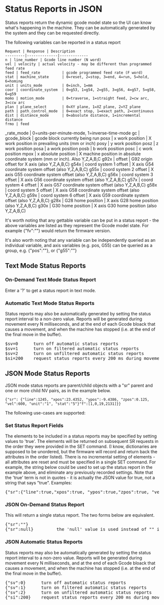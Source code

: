 # Status Reports in JSON
Status reports return the dynamic gcode model state so the UI can know what's happening in the machine. They can be automatically generated by the system and they can be requested directly. 

The following variables can be reported in a status report

	Request | Response | Description
	---------|--------------|-------------
	n | line_number | Gcode line number (N word)
	vel | velocity | actual velocity - may be different than programmed feed rate 
	feed | feed_rate          | gcode programmed feed rate (F word) 
	stat | machine_state      | 0=reset, 2=stop, 3=end, 4=run, 5=hold, 6=homing 
	unit | units_mode         | 0=inch, 1=mm
	coor | coordinate_system  | 0=g53, 1=g54, 2=g55, 3=g56, 4=g57, 5=g58, 6=g59
	momo | motion_mode        | 0=traverse, 1=straight feed, 2=cw arc, 3=ccw arc
	plan | plane_select       | 0=XY plane, 1=XZ plane, 2=YZ plane
	path | path_control_mode  | 0=exact stop, 1=exact path, 2=continuous
	dist | distance_mode      | 0=absolute distance, 1=incremental distance
	frmo | feed
 _rate_mode     | 0=units-per-minute-mode, 1=inverse-time-mode
	gc | gcode_block        | gcode block currently being run
	posx | x work position | X work position in prevailing units (mm or inch) 
	posy | y work position
	posz | z work position
	posa | a work position
	posb | b work position
	posc | c work position
	mpox | x absolute position | X machine position in absolute coordinate system (mm or inch). Also Y,Z,A,B,C 
	g92x | offset | G92 origin offset for X axis (also Y,Z,A,B,C)
	g54x | coord system 1 offset | X axis G54 coordinate system offset (also Y,Z,A,B,C)
	g55x | coord system 2 offset | X axis G55 coordinate system offset (also Y,Z,A,B,C)
	g56x | coord system 3 offset | X axis G56 coordinate system offset (also Y,Z,A,B,C)
	g57x | coord system 4 offset | X axis G57 coordinate system offset (also Y,Z,A,B,C)
	g58x | coord system 5 offset | X axis G58 coordinate system offset (also Y,Z,A,B,C)
	g59x | coord system 6 offset | X axis G59 coordinate system offset (also Y,Z,A,B,C)
	g28x | G28 home position | X axis G28 home position (also Y,Z,A,B,C)
	g30x | G30 home position | X axis G30 home position (also Y,Z,A,B,C)

It's worth noting that any gettable variable can be put in a status report - the above variables are listed as they represent the Gcode model state. For example {"fv":""} would return the firmware version.

It's also worth noting that any variable can be independently queried as an individual variable, and axis variables (e.g. pos, G55) can be queried as a group, e.g. {"pos":""}, or {"g55":""}

## Text Mode Status Reports
### On-Demand Text Mode Status Report
Enter a '?' to get a status report in text mode.

### Automatic Text Mode Status Reports
Status reports may also be automatically generated by setting the status report interval to a non-zero value. Reports will be generated during movement every N milliseconds, and at the end of each Gcode bloack that causes a movement, and when the machine has stopped (i.e. at the end of the final move in the buffer).
<pre>
$sv=0      turn off automatic status reports
$sv=1      turn on filtered automatic status reports
$sv=2      turn on unfiltered automatic status reports
$si=200    request status reports every 200 ms during movement
</pre> 

## JSON Mode Status Reports
JSON mode status reports are parent/child objects with a "sr" parent and one or more child NV pairs, as in the example below.<br> 

    {"sr": {"line":1245, "xpos":23.4352, "ypos":-9.4386, "zpos":0.125, "vel":600, "unit":"1", "stat":"5"}"f":[1,0,19,2131]}}

The following use-cases are supported: 

### Set Status Report Fields 
The elements to be included in a status reports may be specified by setting values to 'true'. The elements will be returned on subsequent SR requests in the order they were provided in the SET command. (I know, dictionaries are supposed to be unordered, but the firmware will record and return back the attributes in the order listed). There is no incremental setting of elements - all attributes are reset and must be specified in a single SET command. For example, the string below could be used to set up the status report in the example above, and eliminate any previously recorded settings. Note that the 'true' term is not in quotes - it is actually the JSON value for true, not a string that says "true". Examples:
<pre>
{"sr":{"line":true,"xpos":true, "ypos":true,"zpos":true, "vel":true, "unit":true, "stat":true}}
</pre> 

### JSON On-Demand Status Report
This will return a single status report. The two forms below are equivalent.
<pre>
{"sr":""}
{"sr":null}         the 'null' value is used instead of "" in this case. Either are accepted.
</pre> 

### JSON Automatic Status Reports
Status reports may also be automatically generated by setting the status report interval to a non-zero value. Reports will be generated during movement every N milliseconds, and at the end of each Gcode bloack that causes a movement, and when the machine has stopped (i.e. at the end of the final move in the buffer).
<pre>
{"sv":0}      turn off automatic status reports
{"sv":1}      turn on filtered automatic status reports
{"sv":2}      turn on unfiltered automatic status reports
{"si":200}    request status reports every 200 ms during movement
</pre> 
